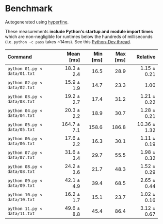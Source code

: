 # Benchmark

Autogenerated using [hyperfine](https://github.com/sharkdp/hyperfine).

These measurements **include Python's startup and module import times** which are
non-negligible for runtimes below the hundreds of milliseconds
(i.e. `python -c pass` takes ~14ms).
See this [Python-Dev thread](https://mail.python.org/pipermail/python-dev/2018-May/153296.html).

| Command | Mean [ms] | Min [ms] | Max [ms] | Relative |
|:---|---:|---:|---:|---:|
| `python 01.py < data/01.txt` | 18.3 ± 2.4 | 16.5 | 28.9 | 1.15 ± 0.21 |
| `python 02.py < data/02.txt` | 15.9 ± 1.9 | 14.7 | 23.3 | 1.00 |
| `python 03.py < data/03.txt` | 19.2 ± 2.7 | 17.4 | 31.2 | 1.21 ± 0.22 |
| `python 04.py < data/04.txt` | 20.3 ± 2.2 | 18.9 | 30.7 | 1.28 ± 0.21 |
| `python 05.py < data/05.txt` | 164.7 ± 7.1 | 158.6 | 186.8 | 10.36 ± 1.32 |
| `python 06.py < data/06.txt` | 17.6 ± 2.2 | 16.3 | 30.1 | 1.11 ± 0.19 |
| `python 07.py < data/07.txt` | 31.6 ± 3.4 | 29.7 | 55.5 | 1.98 ± 0.32 |
| `python 08.py < data/08.txt` | 24.2 ± 3.6 | 21.7 | 48.3 | 1.52 ± 0.29 |
| `python 09.py < data/09.txt` | 42.1 ± 4.9 | 39.4 | 68.5 | 2.65 ± 0.44 |
| `python 10.py < data/10.txt` | 16.2 ± 1.7 | 15.1 | 23.7 | 1.02 ± 0.16 |
| `python 11.py < data/11.txt` | 49.6 ± 8.8 | 45.4 | 86.4 | 3.12 ± 0.67 |
